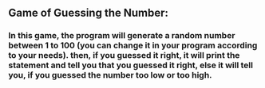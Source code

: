 ## Game of Guessing the Number:
### In this game, the program will generate a random number between 1 to 100 (you can change it in your program according to your needs). then, if you guessed it right, it will print the statement and tell you that you guessed it right, else it will tell you, if you guessed the number too low or too high. 
